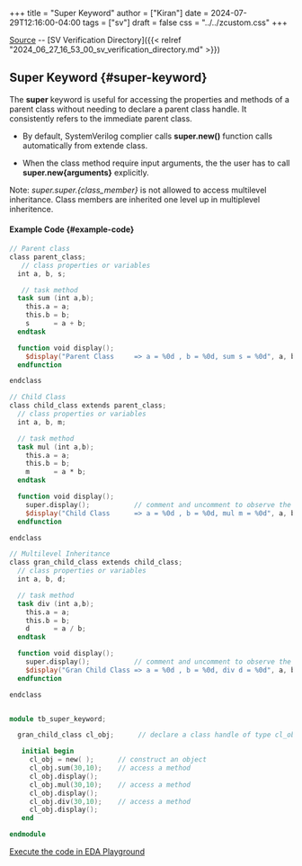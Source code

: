+++
title = "Super Keyword"
author = ["Kiran"]
date = 2024-07-29T12:16:00-04:00
tags = ["sv"]
draft = false
css = "../../zcustom.css"
+++

[Source](https://github.com/24x7fpga/SystemVerilog_Verification/blob/main/sv_verification/super_keyword/tb_super_keyword.sv) -- [SV Verification Directory]({{< relref "2024_06_27_16_53_00_sv_verification_directory.md" >}})


## Super Keyword {#super-keyword}

The **super** keyword is useful for accessing the properties and methods of a parent class without needing to declare a parent class handle. It consistently refers to the immediate parent class.

-   By default, SystemVerilog complier calls **super.new()** function calls automatically from extende class.

-   When the class method require input arguments, the the user has to call **super.new{arguments}**
    explicitly.

Note: _super.super.{class_member}_ is not allowed to access multilevel inheritance. Class members are inherited one level up in multiplevel inheritence.


#### Example Code {#example-code}

```verilog
// Parent class
class parent_class;
   // class properties or variables
  int a, b, s;

   // task method
  task sum (int a,b);
    this.a = a;
    this.b = b;
    s      = a + b;
  endtask

  function void display();
    $display("Parent Class     => a = %0d , b = %0d, sum s = %0d", a, b ,s);
  endfunction

endclass

// Child Class
class child_class extends parent_class;
  // class properties or variables
  int a, b, m;

  // task method
  task mul (int a,b);
    this.a = a;
    this.b = b;
    m      = a * b;
  endtask

  function void display();
    super.display();           // comment and uncomment to observe the difference
    $display("Child Class      => a = %0d , b = %0d, mul m = %0d", a, b ,m);
  endfunction

endclass

// Multilevel Inheritance
class gran_child_class extends child_class;
  // class properties or variables
  int a, b, d;

  // task method
  task div (int a,b);
    this.a = a;
    this.b = b;
    d      = a / b;
  endtask

  function void display();
    super.display();           // comment and uncomment to observe the difference
    $display("Gran Child Class => a = %0d , b = %0d, div d = %0d", a, b ,d);
  endfunction

endclass


module tb_super_keyword;

  gran_child_class cl_obj;      // declare a class handle of type cl_obj

   initial begin
     cl_obj = new( );      // construct an object
     cl_obj.sum(30,10);    // access a method
     cl_obj.display();
     cl_obj.mul(30,10);    // access a method
     cl_obj.display();
     cl_obj.div(30,10);    // access a method
     cl_obj.display();
   end

endmodule
```

[Execute the code in EDA Playground](https://www.edaplayground.com/x/SL_b)

